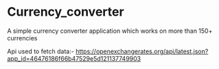 # Currency_converter
A simple currency converter application which works on more than 150+ currencies


Api used to fetch data:-
https://openexchangerates.org/api/latest.json?app_id=46476186f66b47529e5d121137749903
